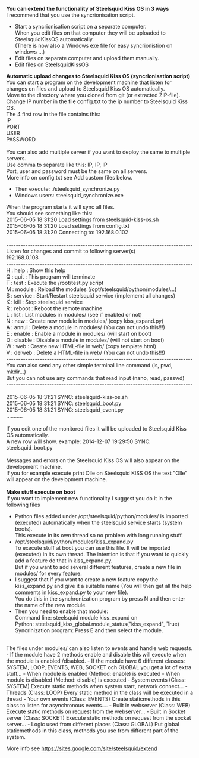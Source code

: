 <b>You can extend the functionality of Steelsquid Kiss OS in 3 ways</b>
<br>
I recommend that you use the syncrionisation script.
 - Start a syncrionisation script on a separate computer.<br>
   When you edit files on that computer they will be uploaded to SteelsquidKissOS automatically.<br>
   (There is now also a Windows exe file for easy syncrionistion on windows ...)
 - Edit files on separate computer and upload them manually.
 - Edit files on SteelsquidKissOS

<b>Automatic upload changes to Steelsquid Kiss OS (syncrionisation script)</b>
<br>
You can start a program on the development machine that listen for changes on files and upload to Steelsquid Kiss OS automatically.<br>
Move to the directory where you cloned from git (or extracted ZIP-file).<br>
Change IP number in the file config.txt to the ip number to Steelsquid Kiss OS.<br>
The 4 first row in the file contains this:<br>
IP<br>
PORT<br>
USER<br>
PASSWORD<br>
<br>
You can also add multiple server if you want to deploy the same to multiple servers.<br>
Use comma to separate like this: IP, IP, IP<br>
Port, user and password must be the same on all servers.<br>
More info on config.txt see Add custom files below.<br>

 - Then execute: ./steelsquid_synchronize.py
 - Windows users: steelsquid_synchronize.exe

When the program starts it will sync all files.<br>
You should see something like this:<br>
2015-06-05 18:31:20 Load settings from steelsquid-kiss-os.sh<br>
2015-06-05 18:31:20 Load settings from config.txt<br>
2015-06-05 18:31:20 Connecting to: 192.168.0.102<br>
<br>
------------------------------------------------------------------------------<br>
Listen for changes and commit to following server(s)<br>
192.168.0.108<br>
------------------------------------------------------------------------------<br>
 H : help    : Show this help<br>
 Q : quit    : This program will terminate<br>
 T : test    : Execute the /root/test.py script<br>
 M : module  : Reload the modules (/opt/steelsquid/python/modules/...)<br>
 S : service : Start/Restart steelsquid service (implememt all changes)<br>
 K : kill    : Stop steelsquid service<br>
 R : reboot  : Reboot the remote machine<br>
 L : list    : List modules in modules/ (see if enabled or not)<br>
 N : new     : Create new module in modules/ (copy kiss_expand.py)<br>
 A : annul   : Delete a module in modules/ (You can not undo this!!!)<br>
 E : enable  : Enable a module in modules/ (will start on boot)<br>
 D : disable : Disable a module in modules/ (will not start on boot)<br>
 W : web     : Create new HTML-file in web/ (copy template.html)<br>
 V : delweb  : Delete a HTML-file in web/ (You can not undo this!!!)<br>
------------------------------------------------------------------------------<br>
You can also send any other simple terminal line command (ls, pwd, mkdir...)<br>
But you can not use any commands that read input (nano, read, passwd)<br>
------------------------------------------------------------------------------<br>
<br>
2015-06-05 18:31:21 SYNC: steelsquid-kiss-os.sh<br>
2015-06-05 18:31:21 SYNC: steelsquid_boot.py<br>
2015-06-05 18:31:21 SYNC: steelsquid_event.py<br>
...........<br>
<br>
If you edit one of the monitored files it will be uploaded to Steelsquid Kiss OS automatically.<br>
A new row will show. example: 2014-12-07 19:29:50 SYNC: steelsquid_boot.py<br>
<br>
Messages and errors on the Steelsquid Kiss OS will also appear on the development machine.<br>
If you for example execute print Olle on Steelsquid KISS OS the text "Olle" will appear on the development machine.<br>
<br>
<b>Make stuff execute on boot</b><br>
If you want to implement new functionality I suggest you do it in the following files
 - Python files added under /opt/steelsquid/python/modules/ is imported (executed) automatically when the steelsquid service     starts (system boots).<br>
   This execute in its own thread so no problem with long running stuff.
 - /opt/steelsquid/python/modules/kiss_expand.py<br>
   To execute stuff at boot you can use this file. It will be imported (executed) in its own thread.
The intention is that if you want to quickly add a feature do that in kiss_expand.py.<br>
But if you want to add several different features, create a new file in modules/ for every feature.
 - I suggest that if you want to create a new feature copy the kiss_expand.py and give it a suitable name (You will then get     all the help comments in kiss_expand.py to your new file).<br>
   You do this in the synchronization program by press N and then enter the name of the new module.
 - Then you need to enable that module:<br>
   Command line: steelsquid module kiss_expand on<br>
   Python: steelsquid_kiss_global.module_status("kiss_expand", True)<br>
   Syncrinization program: Press E and then select the module.<br>
<br>
The files under modules/ can also listen to events and handle web requests.<br>
 - If the module have 2 methods enable and disable this will execute when the module is enabled /disabled.
 - If the module have 6 different classes: SYSTEM, LOOP, EVENTS, WEB, SOCKET och GLOBAL you get a lot of extra stuff...
 - When module is enabled (Method: enable) is executed
 - When module is disabled (Method: disable) is executed
 - System events (Class: SYSTEM)
   Execute static methods when system start, network connect...
 - Threads (Class: LOOP)
   Every static method in the class will be executed in a thread
 - Your own events (Class: EVENTS)
   Create staticmethods in this class to listen for asynchronous events....
 - Built in webserver (Class: WEB)
   Execute static methods on request from the webserver...
 - Built in Socket server (Class: SOCKET)
   Execute static methods on request from the socket server...
 - Logic used from different places (Class: GLOBAL)
   Put global staticmethods in this class, methods you use from different part of the system.

More info see https://sites.google.com/site/steelsquid/extend


